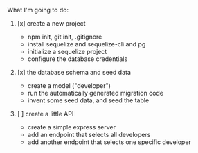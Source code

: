 What I'm going to do:

1.  [x] create a new project

    - npm init, git init, .gitignore
    - install sequelize and sequelize-cli and pg
    - initialize a sequelize project
    - configure the database credentials

2.  [x] the database schema and seed data

    - create a model ("developer")
    - run the automatically generated migration code
    - invent some seed data, and seed the table

3.  [ ] create a little API

    - create a simple express server
    - add an endpoint that selects all developers
    - add another endpoint that selects one specific developer
